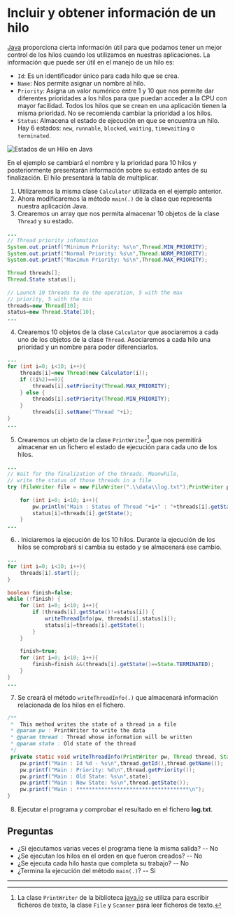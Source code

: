 # Incluir y obtener información de un hilo

[Java](https://docs.oracle.com/javase/8/docs/api/) proporciona cierta información útil para que podamos tener un mejor control de los hilos cuando los utilizamos en nuestras aplicaciones. La información que puede ser útil en el manejo de un hilo es:

-   `Id`: Es un identificador único para cada hilo que se crea.
-   `Name`: Nos permite asignar un nombre al hilo.
-   `Priority`: Asigna un valor numérico entre 1 y 10 que nos permite dar diferentes prioridades a los hilos para que puedan acceder a la CPU con mayor facilidad. Todos los hilos que se crean en una aplicación tienen la misma prioridad. No se recomienda cambiar la prioridad a los hilos.
-   `Status`: Almacena el estado de ejecución en que se encuentra un hilo. Hay 6 estados: `new`, `runnable`, `blocked`, `waiting`, `timewaiting` o `terminated`.

![][estadoHilo]

En el ejemplo se cambiará el nombre y la prioridad para 10 hilos y posteriormente presentarán información sobre su estado antes de su finalización. El hilo presentará la tabla de multiplicar.

1. Utilizaremos la misma clase `Calculator` utilizada en el ejemplo anterior.
2. Ahora modificaremos la método `main(.)` de la clase que representa nuestra aplicación Java.
3. Crearemos un array que nos permita almacenar 10 objetos de la clase `Thread` y su estado.

```java
...
// Thread priority infomation 
System.out.printf("Minimum Priority: %s\n",Thread.MIN_PRIORITY);
System.out.printf("Normal Priority: %s\n",Thread.NORM_PRIORITY);
System.out.printf("Maximun Priority: %s\n",Thread.MAX_PRIORITY);
		
Thread threads[];
Thread.State status[];
		
// Launch 10 threads to do the operation, 5 with the max
// priority, 5 with the min
threads=new Thread[10];
status=new Thread.State[10];
...
```

4. Crearemos 10 objetos de la clase `Calculator` que asociaremos a cada uno de los objetos de la clase `Thread`. Asociaremos a cada hilo una prioridad y un nombre para poder diferenciarlos.

```java
...
for (int i=0; i<10; i++){
    threads[i]=new Thread(new Calculator(i));
    if ((i%2)==0){
        threads[i].setPriority(Thread.MAX_PRIORITY);
    } else {
        threads[i].setPriority(Thread.MIN_PRIORITY);
    }
        threads[i].setName("Thread "+i);
}
...
```

5. Crearemos un objeto de la clase `PrintWriter`[^nota1] que nos permitirá almacenar en un fichero el estado de ejecución para cada uno de los hilos.

```java
...
// Wait for the finalization of the threads. Meanwhile, 
// write the status of those threads in a file
try (FileWriter file = new FileWriter(".\\data\\log.txt");PrintWriter pw = new PrintWriter(file);){
			
    for (int i=0; i<10; i++){
        pw.println("Main : Status of Thread "+i+" : "+threads[i].getState());
        status[i]=threads[i].getState();
    }
...
```

6. . Iniciaremos la ejecución de los 10 hilos. Durante la ejecución de los hilos se comprobará si cambia su estado y se almacenará ese cambio.

```java
...
for (int i=0; i<10; i++){
    threads[i].start();
}
			
boolean finish=false;
while (!finish) {
    for (int i=0; i<10; i++){
        if (threads[i].getState()!=status[i]) {
            writeThreadInfo(pw, threads[i],status[i]);
            status[i]=threads[i].getState();
        }
    }
				
    finish=true;
    for (int i=0; i<10; i++){
        finish=finish &&(threads[i].getState()==State.TERMINATED);
    }
}
...
```

7. Se creará el método `writeThreadInfo(.)` que almacenará información relacionada de los hilos en el fichero.

```java
/**
 *  This method writes the state of a thread in a file
 * @param pw : PrintWriter to write the data
 * @param thread : Thread whose information will be written
 * @param state : Old state of the thread
 */
 private static void writeThreadInfo(PrintWriter pw, Thread thread, State state) {
    pw.printf("Main : Id %d - %s\n",thread.getId(),thread.getName());
    pw.printf("Main : Priority: %d\n",thread.getPriority());
    pw.printf("Main : Old State: %s\n",state);
    pw.printf("Main : New State: %s\n",thread.getState());
    pw.printf("Main : ************************************\n");
}
```

8. Ejecutar el programa y comprobar el resultado en el fichero **log.txt**.

  

## Preguntas

-   ¿Si ejecutamos varias veces el programa tiene la misma salida? -- No    
-   ¿Se ejecutan los hilos en el orden en que fueron creados? -- No
-   ¿Se ejecuta cada hilo hasta que completa su trabajo? -- No
-   ¿Termina la ejecución del método `main(.)`? -- Si


[estadoHilo]: https://gitlab.com/ssccdd/guionsesion2/raw/master/img/estadoHilo.jpg "Estados de un Hilo en Java"

---
[^nota1]: La clase `PrintWriter` de la biblioteca [java.io](https://docs.oracle.com/javase/8/docs/api/java/io/package-summary.html) se utiliza para escribir ficheros de texto, la clase `File` y `Scanner` para leer ficheros de texto.
<!--stackedit_data:
eyJoaXN0b3J5IjpbLTcyMTA4NzM2MSwtMTM4NzA3MDcwMiwxNT
kxNjU2OTg2XX0=
-->